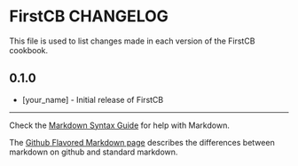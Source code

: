 FirstCB CHANGELOG
=================

This file is used to list changes made in each version of the FirstCB cookbook.

0.1.0
-----
- [your_name] - Initial release of FirstCB

- - -
Check the [Markdown Syntax Guide](http://daringfireball.net/projects/markdown/syntax) for help with Markdown.

The [Github Flavored Markdown page](http://github.github.com/github-flavored-markdown/) describes the differences between markdown on github and standard markdown.
